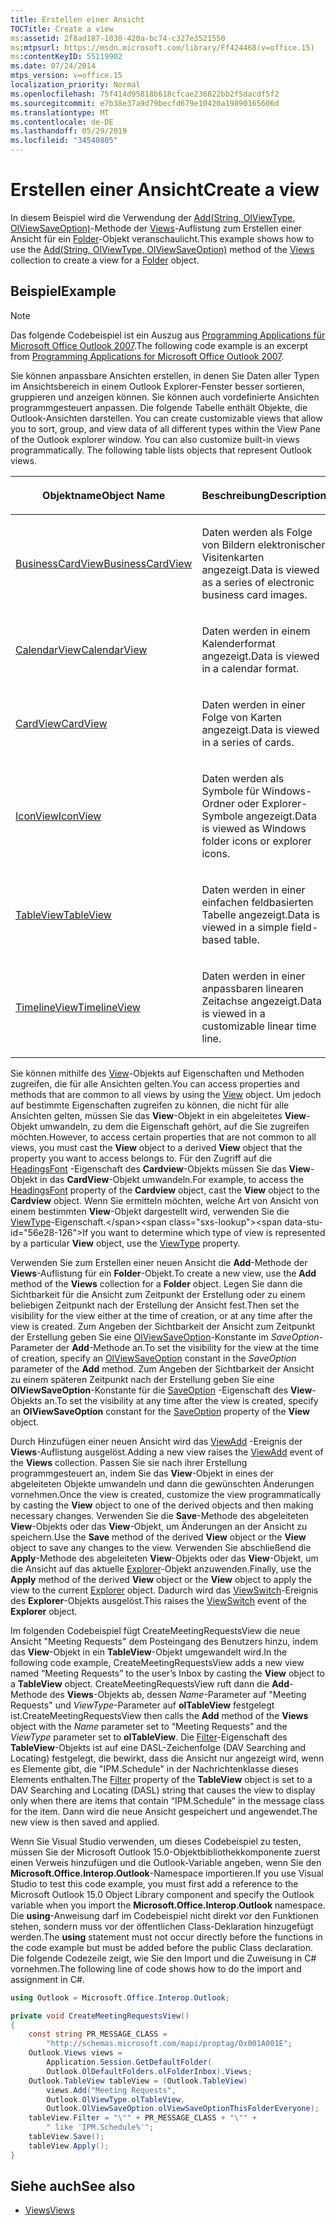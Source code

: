 ```yaml
---
title: Erstellen einer Ansicht
TOCTitle: Create a view
ms:assetid: 2f8ad187-1030-420a-bc74-c327e3521550
ms:mtpsurl: https://msdn.microsoft.com/library/Ff424468(v=office.15)
ms:contentKeyID: 55119902
ms.date: 07/24/2014
mtps_version: v=office.15
localization_priority: Normal
ms.openlocfilehash: 75f414d95818b618cfcae236822bb2f5dacdf5f2
ms.sourcegitcommit: e7b38e37a9d79becfd679e10420a19890165606d
ms.translationtype: MT
ms.contentlocale: de-DE
ms.lasthandoff: 05/29/2019
ms.locfileid: "34540805"
---
```

# <a name="create-a-view"></a><span data-ttu-id="56e28-102">Erstellen einer Ansicht</span><span class="sxs-lookup"><span data-stu-id="56e28-102">Create a view</span></span>

<span data-ttu-id="56e28-103">In diesem Beispiel wird die Verwendung der [Add(String, OlViewType, OlViewSaveOption)](https://msdn.microsoft.com/library/bb643986\(v=office.15\))-Methode der [Views](https://msdn.microsoft.com/library/bb644226\(v=office.15\))-Auflistung zum Erstellen einer Ansicht für ein [Folder](https://msdn.microsoft.com/library/bb645774\(v=office.15\))-Objekt veranschaulicht.</span><span class="sxs-lookup"><span data-stu-id="56e28-103">This example shows how to use the [Add(String, OlViewType, OlViewSaveOption)](https://msdn.microsoft.com/library/bb643986\(v=office.15\)) method of the [Views](https://msdn.microsoft.com/library/bb644226\(v=office.15\)) collection to create a view for a [Folder](https://msdn.microsoft.com/library/bb645774\(v=office.15\)) object.</span></span>

## <a name="example"></a><span data-ttu-id="56e28-104">Beispiel</span><span class="sxs-lookup"><span data-stu-id="56e28-104">Example</span></span>

> [!NOTE] 
> <span data-ttu-id="56e28-105">Das folgende Codebeispiel ist ein Auszug aus [Programming Applications für Microsoft Office Outlook 2007](https://www.amazon.com/gp/product/0735622493?ie=UTF8&tag=msmsdn-20&linkCode=as2&camp=1789&creative=9325&creativeASIN=0735622493).</span><span class="sxs-lookup"><span data-stu-id="56e28-105">The following code example is an excerpt from [Programming Applications for Microsoft Office Outlook 2007](https://www.amazon.com/gp/product/0735622493?ie=UTF8&tag=msmsdn-20&linkCode=as2&camp=1789&creative=9325&creativeASIN=0735622493).</span></span>


<span data-ttu-id="56e28-p101">Sie können anpassbare Ansichten erstellen, in denen Sie Daten aller Typen im Ansichtsbereich in einem Outlook Explorer-Fenster besser sortieren, gruppieren und anzeigen können. Sie können auch vordefinierte Ansichten programmgesteuert anpassen. Die folgende Tabelle enthält Objekte, die Outlook-Ansichten darstellen. </span><span class="sxs-lookup"><span data-stu-id="56e28-p101">You can create customizable views that allow you to sort, group, and view data of all different types within the View Pane of the Outlook explorer window. You can also customize built-in views programmatically. The following table lists objects that represent Outlook views.</span></span>

<table>
<colgroup>
<col style="width: 50%" />
<col style="width: 50%" />
</colgroup>
<thead>
<tr class="header">
<th><p><span data-ttu-id="56e28-109">Objektname</span><span class="sxs-lookup"><span data-stu-id="56e28-109">Object Name</span></span></p></th>
<th><p><span data-ttu-id="56e28-110">Beschreibung</span><span class="sxs-lookup"><span data-stu-id="56e28-110">Description</span></span></p></th>
</tr>
</thead>
<tbody>
<tr class="odd">
<td><p><span data-ttu-id="56e28-111"><a href="https://msdn.microsoft.com/library/bb646315(v=office.15)">BusinessCardView</a></span><span class="sxs-lookup"><span data-stu-id="56e28-111"><a href="https://msdn.microsoft.com/library/bb646315(v=office.15)">BusinessCardView</a></span></span></p></td>
<td><p><span data-ttu-id="56e28-112">Daten werden als Folge von Bildern elektronischer Visitenkarten angezeigt.</span><span class="sxs-lookup"><span data-stu-id="56e28-112">Data is viewed as a series of electronic business card images.</span></span></p></td>
</tr>
<tr class="even">
<td><p><span data-ttu-id="56e28-113"><a href="https://msdn.microsoft.com/library/bb622874(v=office.15)">CalendarView</a></span><span class="sxs-lookup"><span data-stu-id="56e28-113"><a href="https://msdn.microsoft.com/library/bb622874(v=office.15)">CalendarView</a></span></span></p></td>
<td><p><span data-ttu-id="56e28-114">Daten werden in einem Kalenderformat angezeigt.</span><span class="sxs-lookup"><span data-stu-id="56e28-114">Data is viewed in a calendar format.</span></span></p></td>
</tr>
<tr class="odd">
<td><p><span data-ttu-id="56e28-115"><a href="https://msdn.microsoft.com/library/bb609216(v=office.15)">CardView</a></span><span class="sxs-lookup"><span data-stu-id="56e28-115"><a href="https://msdn.microsoft.com/library/bb609216(v=office.15)">CardView</a></span></span></p></td>
<td><p><span data-ttu-id="56e28-116">Daten werden in einer Folge von Karten angezeigt.</span><span class="sxs-lookup"><span data-stu-id="56e28-116">Data is viewed in a series of cards.</span></span></p></td>
</tr>
<tr class="even">
<td><p><span data-ttu-id="56e28-117"><a href="https://msdn.microsoft.com/library/bb612031(v=office.15)">IconView</a></span><span class="sxs-lookup"><span data-stu-id="56e28-117"><a href="https://msdn.microsoft.com/library/bb612031(v=office.15)">IconView</a></span></span></p></td>
<td><p><span data-ttu-id="56e28-118">Daten werden als Symbole für Windows-Ordner oder Explorer-Symbole angezeigt.</span><span class="sxs-lookup"><span data-stu-id="56e28-118">Data is viewed as Windows folder icons or explorer icons.</span></span></p></td>
</tr>
<tr class="odd">
<td><p><span data-ttu-id="56e28-119"><a href="https://msdn.microsoft.com/library/bb608854(v=office.15)">TableView</a></span><span class="sxs-lookup"><span data-stu-id="56e28-119"><a href="https://msdn.microsoft.com/library/bb608854(v=office.15)">TableView</a></span></span></p></td>
<td><p><span data-ttu-id="56e28-120">Daten werden in einer einfachen feldbasierten Tabelle angezeigt.</span><span class="sxs-lookup"><span data-stu-id="56e28-120">Data is viewed in a simple field-based table.</span></span></p></td>
</tr>
<tr class="even">
<td><p><span data-ttu-id="56e28-121"><a href="https://msdn.microsoft.com/library/bb609455(v=office.15)">TimelineView</a></span><span class="sxs-lookup"><span data-stu-id="56e28-121"><a href="https://msdn.microsoft.com/library/bb609455(v=office.15)">TimelineView</a></span></span></p></td>
<td><p><span data-ttu-id="56e28-122">Daten werden in einer anpassbaren linearen Zeitachse angezeigt.</span><span class="sxs-lookup"><span data-stu-id="56e28-122">Data is viewed in a customizable linear time line.</span></span></p></td>
</tr>
</tbody>
</table>


<span data-ttu-id="56e28-123">Sie können mithilfe des [View](https://msdn.microsoft.com/library/bb647396\(v=office.15\))-Objekts auf Eigenschaften und Methoden zugreifen, die für alle Ansichten gelten.</span><span class="sxs-lookup"><span data-stu-id="56e28-123">You can access properties and methods that are common to all views by using the [View](https://msdn.microsoft.com/library/bb647396\(v=office.15\)) object.</span></span> <span data-ttu-id="56e28-124">Um jedoch auf bestimmte Eigenschaften zugreifen zu können, die nicht für alle Ansichten gelten, müssen Sie das **View**-Objekt in ein abgeleitetes **View**-Objekt umwandeln, zu dem die Eigenschaft gehört, auf die Sie zugreifen möchten.</span><span class="sxs-lookup"><span data-stu-id="56e28-124">However, to access certain properties that are not common to all views, you must cast the **View** object to a derived **View** object that the property you want to access belongs to.</span></span> <span data-ttu-id="56e28-125">Für den Zugriff auf die [HeadingsFont](https://msdn.microsoft.com/library/bb612522\(v=office.15\)) -Eigenschaft des **Cardview**-Objekts müssen Sie das **View**-Objekt in das **CardView**-Objekt umwandeln.</span><span class="sxs-lookup"><span data-stu-id="56e28-125">For example, to access the [HeadingsFont](https://msdn.microsoft.com/library/bb612522\(v=office.15\)) property of the **Cardview** object, cast the **View** object to the **Cardview** object.</span></span> <span data-ttu-id="56e28-126">Wenn Sie ermitteln möchten, welche Art von Ansicht von einem bestimmten **View**-Objekt dargestellt wird, verwenden Sie die [ViewType](https://msdn.microsoft.com/library/bb623693\(v=office.15\))-Eigenschaft.</span><span class="sxs-lookup"><span data-stu-id="56e28-126">If you want to determine which type of view is represented by a particular **View** object, use the [ViewType](https://msdn.microsoft.com/library/bb623693\(v=office.15\)) property.</span></span>

<span data-ttu-id="56e28-127">Verwenden Sie zum Erstellen einer neuen Ansicht die **Add**-Methode der **Views**-Auflistung für ein **Folder**-Objekt.</span><span class="sxs-lookup"><span data-stu-id="56e28-127">To create a new view, use the **Add** method of the **Views** collection for a **Folder** object.</span></span> <span data-ttu-id="56e28-128">Legen Sie dann die Sichtbarkeit für die Ansicht zum Zeitpunkt der Erstellung oder zu einem beliebigen Zeitpunkt nach der Erstellung der Ansicht fest.</span><span class="sxs-lookup"><span data-stu-id="56e28-128">Then set the visibility for the view either at the time of creation, or at any time after the view is created.</span></span> <span data-ttu-id="56e28-129">Zum Angeben der Sichtbarkeit der Ansicht zum Zeitpunkt der Erstellung geben Sie eine [OlViewSaveOption](https://msdn.microsoft.com/library/bb647502\(v=office.15\))-Konstante im *SaveOption*-Parameter der **Add**-Methode an.</span><span class="sxs-lookup"><span data-stu-id="56e28-129">To set the visibility for the view at the time of creation, specify an [OlViewSaveOption](https://msdn.microsoft.com/library/bb647502\(v=office.15\)) constant in the *SaveOption* parameter of the **Add** method.</span></span> <span data-ttu-id="56e28-130">Zum Angeben der Sichtbarkeit der Ansicht zu einem späteren Zeitpunkt nach der Erstellung geben Sie eine **OlViewSaveOption**-Konstante für die [SaveOption](https://msdn.microsoft.com/library/bb646426\(v=office.15\)) -Eigenschaft des **View**-Objekts an.</span><span class="sxs-lookup"><span data-stu-id="56e28-130">To set the visibility at any time after the view is created, specify an **OlViewSaveOption** constant for the [SaveOption](https://msdn.microsoft.com/library/bb646426\(v=office.15\)) property of the **View** object.</span></span> 

<span data-ttu-id="56e28-131">Durch Hinzufügen einer neuen Ansicht wird das [ViewAdd](https://msdn.microsoft.com/library/bb647550\(v=office.15\)) -Ereignis der **Views**-Auflistung ausgelöst.</span><span class="sxs-lookup"><span data-stu-id="56e28-131">Adding a new view raises the [ViewAdd](https://msdn.microsoft.com/library/bb647550\(v=office.15\)) event of the **Views** collection.</span></span> <span data-ttu-id="56e28-132">Passen Sie sie nach ihrer Erstellung programmgesteuert an, indem Sie das **View**-Objekt in eines der abgeleiteten Objekte umwandeln und dann die gewünschten Änderungen vornehmen.</span><span class="sxs-lookup"><span data-stu-id="56e28-132">Once the view is created, customize the view programmatically by casting the **View** object to one of the derived objects and then making necessary changes.</span></span> <span data-ttu-id="56e28-133">Verwenden Sie die **Save**-Methode des abgeleiteten **View**-Objekts oder das **View**-Objekt, um Änderungen an der Ansicht zu speichern.</span><span class="sxs-lookup"><span data-stu-id="56e28-133">Use the **Save** method of the derived **View** object or the **View** object to save any changes to the view.</span></span> <span data-ttu-id="56e28-134">Verwenden Sie abschließend die **Apply**-Methode des abgeleiteten **View**-Objekts oder das **View**-Objekt, um die Ansicht auf das aktuelle [Explorer](https://msdn.microsoft.com/library/bb623678\(v=office.15\))-Objekt anzuwenden.</span><span class="sxs-lookup"><span data-stu-id="56e28-134">Finally, use the **Apply** method of the derived **View** object or the **View** object to apply the view to the current [Explorer](https://msdn.microsoft.com/library/bb623678\(v=office.15\)) object.</span></span> <span data-ttu-id="56e28-135">Dadurch wird das [ViewSwitch](https://msdn.microsoft.com/library/bb644066\(v=office.15\))-Ereignis des **Explorer**-Objekts ausgelöst.</span><span class="sxs-lookup"><span data-stu-id="56e28-135">This raises the [ViewSwitch](https://msdn.microsoft.com/library/bb644066\(v=office.15\)) event of the **Explorer** object.</span></span>

<span data-ttu-id="56e28-136">Im folgenden Codebeispiel fügt CreateMeetingRequestsView die neue Ansicht "Meeting Requests" dem Posteingang des Benutzers hinzu, indem das **View**-Objekt in ein **TableView**-Objekt umgewandelt wird.</span><span class="sxs-lookup"><span data-stu-id="56e28-136">In the following code example, CreateMeetingRequestsView adds a new view named “Meeting Requests” to the user’s Inbox by casting the **View** object to a **TableView** object.</span></span> <span data-ttu-id="56e28-137">CreateMeetingRequestsView ruft dann die **Add**-Methode des **Views**-Objekts ab, dessen *Name*-Parameter auf "Meeting Requests" und *ViewType*-Parameter auf **olTableView** festgelegt ist.</span><span class="sxs-lookup"><span data-stu-id="56e28-137">CreateMeetingRequestsView then calls the **Add** method of the **Views** object with the *Name* parameter set to “Meeting Requests” and the *ViewType* parameter set to **olTableView**.</span></span> <span data-ttu-id="56e28-138">Die [Filter](https://msdn.microsoft.com/library/bb610296\(v=office.15\))-Eigenschaft des **TableView**-Objekts ist auf eine DASL-Zeichenfolge (DAV Searching and Locating) festgelegt, die bewirkt, dass die Ansicht nur angezeigt wird, wenn es Elemente gibt, die "IPM.Schedule" in der Nachrichtenklasse dieses Elements enthalten.</span><span class="sxs-lookup"><span data-stu-id="56e28-138">The [Filter](https://msdn.microsoft.com/library/bb610296\(v=office.15\)) property of the **TableView** object is set to a DAV Searching and Locating (DASL) string that causes the view to display only when there are items that contain “IPM.Schedule” in the message class for the item.</span></span> <span data-ttu-id="56e28-139">Dann wird die neue Ansicht gespeichert und angewendet.</span><span class="sxs-lookup"><span data-stu-id="56e28-139">The new view is then saved and applied.</span></span>

<span data-ttu-id="56e28-140">Wenn Sie Visual Studio verwenden, um dieses Codebeispiel zu testen, müssen Sie der Microsoft Outlook 15.0-Objektbibliothekkomponente zuerst einen Verweis hinzufügen und die Outlook-Variable angeben, wenn Sie den **Microsoft.Office.Interop.Outlook**-Namespace importieren.</span><span class="sxs-lookup"><span data-stu-id="56e28-140">If you use Visual Studio to test this code example, you must first add a reference to the Microsoft Outlook 15.0 Object Library component and specify the Outlook variable when you import the **Microsoft.Office.Interop.Outlook** namespace.</span></span> <span data-ttu-id="56e28-141">Die **using**-Anweisung darf im Codebeispiel nicht direkt vor den Funktionen stehen, sondern muss vor der öffentlichen Class-Deklaration hinzugefügt werden.</span><span class="sxs-lookup"><span data-stu-id="56e28-141">The **using** statement must not occur directly before the functions in the code example but must be added before the public Class declaration.</span></span> <span data-ttu-id="56e28-142">Die folgende Codezeile zeigt, wie Sie den Import und die Zuweisung in C\# vornehmen.</span><span class="sxs-lookup"><span data-stu-id="56e28-142">The following line of code shows how to do the import and assignment in C\#.</span></span>

```csharp
using Outlook = Microsoft.Office.Interop.Outlook;
```


```csharp
private void CreateMeetingRequestsView()
{
    const string PR_MESSAGE_CLASS =
        "http://schemas.microsoft.com/mapi/proptag/0x001A001E";
    Outlook.Views views =
        Application.Session.GetDefaultFolder(
        Outlook.OlDefaultFolders.olFolderInbox).Views;
    Outlook.TableView tableView = (Outlook.TableView)
        views.Add("Meeting Requests",
        Outlook.OlViewType.olTableView,
        Outlook.OlViewSaveOption.olViewSaveOptionThisFolderEveryone);
    tableView.Filter = "\"" + PR_MESSAGE_CLASS + "\"" +
        " like 'IPM.Schedule%'";
    tableView.Save();
    tableView.Apply();
}
```

## <a name="see-also"></a><span data-ttu-id="56e28-143">Siehe auch</span><span class="sxs-lookup"><span data-stu-id="56e28-143">See also</span></span>

- [<span data-ttu-id="56e28-144">Views</span><span class="sxs-lookup"><span data-stu-id="56e28-144">Views</span></span>](views.md)

